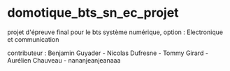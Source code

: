 ﻿# domotique_bts_sn_ec_projet
projet d'épreuve final pour le bts système numérique, option : Electronique et communication  

contributeur : Benjamin Guyader - Nicolas Dufresne - Tommy Girard - Aurélien Chauveau - nananjeanjeanaaa